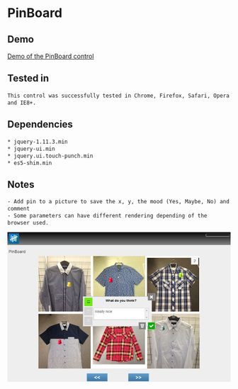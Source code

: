 PinBoard
==========

Demo
-------

[Demo of the PinBoard control](http://show.askia.com/WebProd/cgi-bin/AskiaExt.dll?Action=StartSurvey&SurveyName=ADC2_PinBoard)

Tested in
-----------

    This control was successfully tested in Chrome, Firefox, Safari, Opera and IE8+.

Dependencies
-----------------

    * jquery-1.11.3.min
	* jquery-ui.min
	* jquery.ui.touch-punch.min
	* es5-shim.min

Notes
-------

	- Add pin to a picture to save the x, y, the mood (Yes, Maybe, No) and comment 
    - Some parameters can have different rendering depending of the browser used.

![screenshot](/demo/adc2-pinboard.png)
